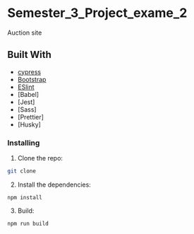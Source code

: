 # Semester_3_Project_exame_2

Auction site

## Built With

-   [cypress](hhttps://www.cypress.io/)
-   [Bootstrap](https://getbootstrap.com)
-   [ESlint](https://eslint.org/)
-   [Babel]
-   [Jest]
-   [Sass]
-   [Prettier]
-   [Husky]

### Installing

1. Clone the repo:

```bash
git clone
```

2. Install the dependencies:

```
npm install

```

3. Build:

```
npm run build

```
